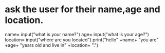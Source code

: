 # ask the user for their name,age and location.
name= input("what is your name?")
age= input("what is your age?")
location= input("where are you located")
print("hello" +name+ "you are" +age+ "years old and live in" +location+ ".")
